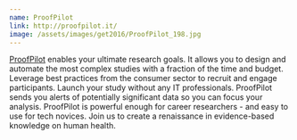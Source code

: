 ```yaml
---
name: ProofPilot
link: http://proofpilot.it/
image: /assets/images/get2016/ProofPilot_198.jpg
---
```


[ProofPilot](http://proofpilot.it/) enables your ultimate research goals. It allows you to design and automate the most complex studies with a fraction of the time and budget. Leverage best practices from the consumer sector to recruit and engage participants. Launch your study without any IT professionals. ProofPilot sends you alerts of potentially significant data so you can focus your analysis. ProofPilot is powerful enough for career researchers - and easy to use for tech novices. Join us to create a renaissance in evidence-based knowledge on human health.
